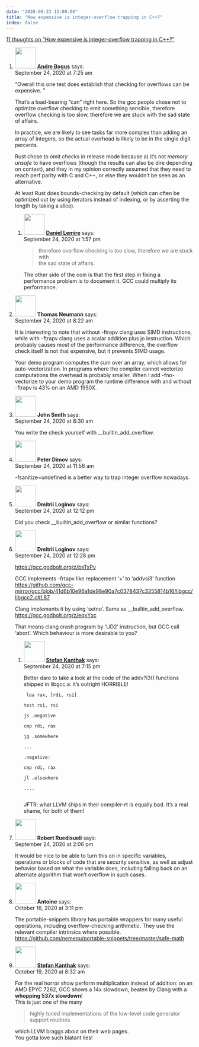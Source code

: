 ```yaml
---
date: "2020-09-23 12:00:00"
title: "How expensive is integer-overflow trapping in C++?"
index: false
---
```


[11 thoughts on &ldquo;How expensive is integer-overflow trapping in C++?&rdquo;](/lemire/blog/2020/09-23-how-expensive-is-integer-overflow-trapping-in-c)

<ol class="comment-list">
<li id="comment-553333" class="comment even thread-even depth-1 parent">
<div class="comment-author vcard">
<img alt src="https://secure.gravatar.com/avatar/6d633a9adb678ae58ba053b521b41844?s=56&#038;d=mm&#038;r=g" srcset="https://secure.gravatar.com/avatar/6d633a9adb678ae58ba053b521b41844?s=112&#038;d=mm&#038;r=g 2x" class="avatar avatar-56 photo" height="56" width="56" decoding="async" /> <b class="fn"><a href="https://llogiq.github.io" class="url" rel="ugc external nofollow">Andre Bogus</a></b> <span class="says">says:</span> </div>
<div class="comment-metadata"><time datetime="2020-09-24T07:25:20+00:00">September 24, 2020 at 7:25 am</time></a> </div>
<div class="comment-content">
<p>&ldquo;Overall this one test does establish that checking for overflows can be expensive. &rdquo;</p>
<p>That&rsquo;s a load-bearing &ldquo;can&rdquo; right here. So the gcc people chose not to optimize overflow checking to emit something sensible, therefore overflow checking is too slow, therefore we are stuck with the sad state of affairs.</p>
<p>In practice, we are likely to see tasks far more complex than adding an array of integers, so the actual overhead is likely to be in the single digit percents.</p>
<p>Rust chose to omit checks in release mode because a) it&rsquo;s not <em>memory unsafe</em> to have overflows (though the results can also be dire depending on context), and they in my opinion correctly assumed that they need to reach perf parity with C and C++, or else they wouldn&rsquo;t be seen as an alternative.</p>
<p>At least Rust does bounds-checking by default (which can often be optimized out by using iterators instead of indexing, or by asserting the length by taking a slice).</p>
</div>
<ol class="children">
<li id="comment-553362" class="comment byuser comment-author-lemire bypostauthor odd alt depth-2">
<div class="comment-author vcard">
<img alt src="https://secure.gravatar.com/avatar/2ca999bef9535950f5b84281a4dab006?s=56&#038;d=mm&#038;r=g" srcset="https://secure.gravatar.com/avatar/2ca999bef9535950f5b84281a4dab006?s=112&#038;d=mm&#038;r=g 2x" class="avatar avatar-56 photo" height="56" width="56" decoding="async" /> <b class="fn"><a href="https://lemire.me/en/" class="url" rel="ugc">Daniel Lemire</a></b> <span class="says">says:</span> </div>
<div class="comment-metadata"><time datetime="2020-09-24T13:57:11+00:00">September 24, 2020 at 1:57 pm</time></a> </div>
<div class="comment-content">
<blockquote>
<p>therefore overflow checking is too slow, therefore we are stuck with<br/>
the sad state of affairs.</p>
</blockquote>
<p>The other side of the coin is that the first step in fixing a performance problem is to document it. GCC could multiply its performance.</p>
</div>
</li>
</ol>
</li>
<li id="comment-553339" class="comment even thread-odd thread-alt depth-1">
<div class="comment-author vcard">
<img alt src="https://secure.gravatar.com/avatar/542066970ce220b23881f4eac4525e6b?s=56&#038;d=mm&#038;r=g" srcset="https://secure.gravatar.com/avatar/542066970ce220b23881f4eac4525e6b?s=112&#038;d=mm&#038;r=g 2x" class="avatar avatar-56 photo" height="56" width="56" loading="lazy" decoding="async" /> <b class="fn">Thomas Neumann</b> <span class="says">says:</span> </div>
<div class="comment-metadata"><time datetime="2020-09-24T08:22:30+00:00">September 24, 2020 at 8:22 am</time></a> </div>
<div class="comment-content">
<p>It is interesting to note that without -ftrapv clang uses SIMD instructions, while with -ftrapv clang uses a scalar addition plus jo instruction. Which probably causes most of the performance difference, the overflow check itself is not that expensive, but it prevents SIMD usage.</p>
<p>Your demo program computes the sum over an array, which allows for auto-vectorization. In programs where the compiler cannot vectorize computations the overhead is probably smaller. When I add -fno-vectorize to your demo program the runtime difference with and without -ftrapv is 43% on an AMD 1950X.</p>
</div>
</li>
<li id="comment-553341" class="comment odd alt thread-even depth-1">
<div class="comment-author vcard">
<img alt src="https://secure.gravatar.com/avatar/a8f06f5424c8234cf108e1d8c581e2b0?s=56&#038;d=mm&#038;r=g" srcset="https://secure.gravatar.com/avatar/a8f06f5424c8234cf108e1d8c581e2b0?s=112&#038;d=mm&#038;r=g 2x" class="avatar avatar-56 photo" height="56" width="56" loading="lazy" decoding="async" /> <b class="fn">John Smith</b> <span class="says">says:</span> </div>
<div class="comment-metadata"><time datetime="2020-09-24T08:30:16+00:00">September 24, 2020 at 8:30 am</time></a> </div>
<div class="comment-content">
<p>You write the check yourself with __builtin_add_overflow.</p>
</div>
</li>
<li id="comment-553355" class="comment even thread-odd thread-alt depth-1">
<div class="comment-author vcard">
<img alt src="https://secure.gravatar.com/avatar/1a47b42a409b2c89b6092b0a93ee2203?s=56&#038;d=mm&#038;r=g" srcset="https://secure.gravatar.com/avatar/1a47b42a409b2c89b6092b0a93ee2203?s=112&#038;d=mm&#038;r=g 2x" class="avatar avatar-56 photo" height="56" width="56" loading="lazy" decoding="async" /> <b class="fn">Peter Dimov</b> <span class="says">says:</span> </div>
<div class="comment-metadata"><time datetime="2020-09-24T11:56:31+00:00">September 24, 2020 at 11:56 am</time></a> </div>
<div class="comment-content">
<p>-fsanitize=undefined is a better way to trap integer overflow nowadays.</p>
</div>
</li>
<li id="comment-553357" class="comment odd alt thread-even depth-1">
<div class="comment-author vcard">
<img alt src="https://secure.gravatar.com/avatar/d2523e9c49893b16d27aafcc40987ab9?s=56&#038;d=mm&#038;r=g" srcset="https://secure.gravatar.com/avatar/d2523e9c49893b16d27aafcc40987ab9?s=112&#038;d=mm&#038;r=g 2x" class="avatar avatar-56 photo" height="56" width="56" loading="lazy" decoding="async" /> <b class="fn">Dmitrii Loginov</b> <span class="says">says:</span> </div>
<div class="comment-metadata"><time datetime="2020-09-24T12:12:58+00:00">September 24, 2020 at 12:12 pm</time></a> </div>
<div class="comment-content">
<p>Did you check __builtin_add_overflow or similar functions?</p>
</div>
</li>
<li id="comment-553358" class="comment even thread-odd thread-alt depth-1 parent">
<div class="comment-author vcard">
<img alt src="https://secure.gravatar.com/avatar/d2523e9c49893b16d27aafcc40987ab9?s=56&#038;d=mm&#038;r=g" srcset="https://secure.gravatar.com/avatar/d2523e9c49893b16d27aafcc40987ab9?s=112&#038;d=mm&#038;r=g 2x" class="avatar avatar-56 photo" height="56" width="56" loading="lazy" decoding="async" /> <b class="fn">Dmitrii Loginov</b> <span class="says">says:</span> </div>
<div class="comment-metadata"><time datetime="2020-09-24T12:28:47+00:00">September 24, 2020 at 12:28 pm</time></a> </div>
<div class="comment-content">
<p><a href="https://gcc.godbolt.org/z/bsTxPv" rel="nofollow ugc">https://gcc.godbolt.org/z/bsTxPv</a></p>
<p>GCC implements -frtapv like replacement &lsquo;+&rsquo; to &lsquo;addvsi3&rsquo; function <a href="https://github.com/gcc-mirror/gcc/blob/41d6b10e96a1de98e90a7c0378437c3255814b16/libgcc/libgcc2.c#L87" rel="nofollow ugc">https://github.com/gcc-mirror/gcc/blob/41d6b10e96a1de98e90a7c0378437c3255814b16/libgcc/libgcc2.c#L87</a></p>
<p>Clang implements it by using &lsquo;setno&rsquo;. Same as __builtin_add_overflow. <a href="https://gcc.godbolt.org/z/eqxYxc" rel="nofollow ugc">https://gcc.godbolt.org/z/eqxYxc</a></p>
<p>That means clang crash program by &lsquo;UD2&rsquo; instruction, but GCC call &lsquo;abort&rsquo;. Which behaviour is more desirable to you?</p>
</div>
<ol class="children">
<li id="comment-553380" class="comment odd alt depth-2">
<div class="comment-author vcard">
<img alt src="https://secure.gravatar.com/avatar/b3070ad3bb35d6e518f2dd2ba96c55c9?s=56&#038;d=mm&#038;r=g" srcset="https://secure.gravatar.com/avatar/b3070ad3bb35d6e518f2dd2ba96c55c9?s=112&#038;d=mm&#038;r=g 2x" class="avatar avatar-56 photo" height="56" width="56" loading="lazy" decoding="async" /> <b class="fn"><a href="https://skanthak.homepage.t-online.de/llvm.html" class="url" rel="ugc external nofollow">Stefan Kanthak</a></b> <span class="says">says:</span> </div>
<div class="comment-metadata"><time datetime="2020-09-24T19:15:40+00:00">September 24, 2020 at 7:15 pm</time></a> </div>
<div class="comment-content">
<p>Better dare to take a look at the code of the addv?i3() functions shipped in libgcc.a: it&rsquo;s outright HORRIBLE!</p>
<p><code> lea rax, [rdi, rsi]<br/>
test rsi, rsi<br/>
js .negative<br/>
cmp rdi, rax<br/>
jg .somewhere<br/>
...<br/>
.negative:<br/>
cmp rdi, rax<br/>
jl .elsewhere<br/>
....<br/>
</code></p>
<p>JFTR: what LLVM ships in their compiler-rt is equally bad. It&rsquo;s a real shame, for both of them!</p>
</div>
</li>
</ol>
</li>
<li id="comment-553363" class="comment even thread-even depth-1">
<div class="comment-author vcard">
<img alt src="https://secure.gravatar.com/avatar/f8b25df4d1b6e783c407e25da7642490?s=56&#038;d=mm&#038;r=g" srcset="https://secure.gravatar.com/avatar/f8b25df4d1b6e783c407e25da7642490?s=112&#038;d=mm&#038;r=g 2x" class="avatar avatar-56 photo" height="56" width="56" loading="lazy" decoding="async" /> <b class="fn">Robert Ruedisueli</b> <span class="says">says:</span> </div>
<div class="comment-metadata"><time datetime="2020-09-24T14:06:16+00:00">September 24, 2020 at 2:06 pm</time></a> </div>
<div class="comment-content">
<p>It would be nice to be able to turn this on in specific variables, operations or blocks of code that are security sensitive, as well as adjust behavior based on what the variable does, including falling back on an alternate algorithm that won&rsquo;t overflow in such cases.</p>
</div>
</li>
<li id="comment-555267" class="comment odd alt thread-odd thread-alt depth-1">
<div class="comment-author vcard">
<img alt src="https://secure.gravatar.com/avatar/ad4ee71956de6520a70d92a93b0ad145?s=56&#038;d=mm&#038;r=g" srcset="https://secure.gravatar.com/avatar/ad4ee71956de6520a70d92a93b0ad145?s=112&#038;d=mm&#038;r=g 2x" class="avatar avatar-56 photo" height="56" width="56" loading="lazy" decoding="async" /> <b class="fn">Antoine</b> <span class="says">says:</span> </div>
<div class="comment-metadata"><time datetime="2020-10-16T15:11:11+00:00">October 16, 2020 at 3:11 pm</time></a> </div>
<div class="comment-content">
<p>The portable-snippets library has portable wrappers for many useful operations, including overflow-checking arithmetic. They use the relevant compiler intrinsics where possible.<br/>
<a href="https://github.com/nemequ/portable-snippets/tree/master/safe-math" rel="nofollow ugc">https://github.com/nemequ/portable-snippets/tree/master/safe-math</a></p>
</div>
</li>
<li id="comment-555484" class="comment even thread-even depth-1">
<div class="comment-author vcard">
<img alt src="https://secure.gravatar.com/avatar/b3070ad3bb35d6e518f2dd2ba96c55c9?s=56&#038;d=mm&#038;r=g" srcset="https://secure.gravatar.com/avatar/b3070ad3bb35d6e518f2dd2ba96c55c9?s=112&#038;d=mm&#038;r=g 2x" class="avatar avatar-56 photo" height="56" width="56" loading="lazy" decoding="async" /> <b class="fn"><a href="https://skanthak.homepage.t-online.de/llvm.html" class="url" rel="ugc external nofollow">Stefan Kanthak</a></b> <span class="says">says:</span> </div>
<div class="comment-metadata"><time datetime="2020-10-19T08:32:03+00:00">October 19, 2020 at 8:32 am</time></a> </div>
<div class="comment-content">
<p>For the real horror show perform multiplication instead of addition: on an AMD EPYC 7262, GCC shows a 14x slowdown, beaten by Clang with a <strong>whopping 537x slowdown</strong>!<br/>
This is just one of the many</p>
<blockquote><p>
highly tuned implementations of the low-level code generator support routines
</p></blockquote>
<p>which LLVM braggs about on their web pages.<br/>
You gotta love such blatant lies!</p>
</div>
</li>
</ol>
